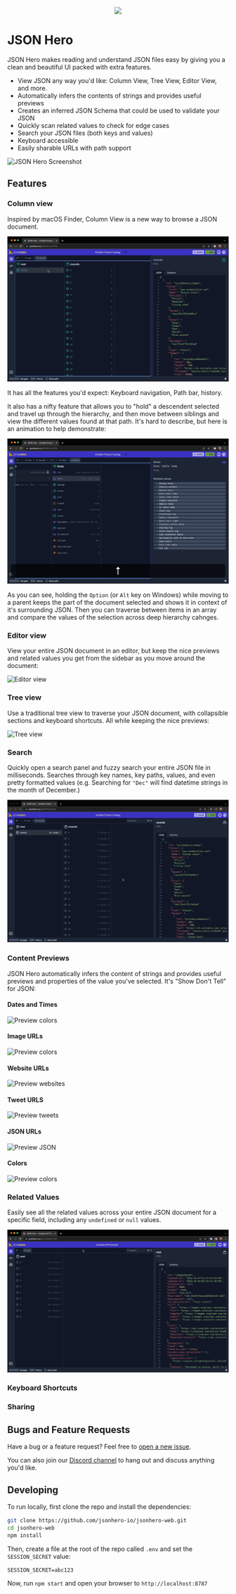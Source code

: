 <p align="center">
<img width="300" src="https://imagedelivery.net/3TbraffuDZ4aEf8KWOmI_w/8aaa6f22-d600-4f26-cda9-c9f040863400/public"/>
</p>

# JSON Hero

JSON Hero makes reading and understand JSON files easy by giving you a clean and beautiful UI packed with extra features.

- View JSON any way you'd like: Column View, Tree View, Editor View, and more.
- Automatically infers the contents of strings and provides useful previews
- Creates an inferred JSON Schema that could be used to validate your JSON
- Quickly scan related values to check for edge cases
- Search your JSON files (both keys and values)
- Keyboard accessible
- Easily sharable URLs with path support

![JSON Hero Screenshot](https://imagedelivery.net/3TbraffuDZ4aEf8KWOmI_w/0f5735b3-2421-470b-244c-7047fd77f700/public)

## Features

### Column view

Inspired by macOS Finder, Column View is a new way to browse a JSON document.

![JSON Hero Column View](https://raw.githubusercontent.com/jsonhero-io/documentation-hosting/main/images/features-columnview.gif)

It has all the features you'd expect: Keyboard navigation, Path bar, history.

It also has a nifty feature that allows you to "hold" a descendent selected and travel up through the hierarchy, and then move between siblings and view the different values found at that path. It's hard to describe, but here is an animation to help demonstrate:

![Column View - Traverse with Context](https://raw.githubusercontent.com/jsonhero-io/documentation-hosting/main/images/features-traversewithcontext.gif)

As you can see, holding the `Option` (or `Alt` key on Windows) while moving to a parent keeps the part of the document selected and shows it in context of it's surrounding JSON. Then you can traverse between items in an array and compare the values of the selection across deep hierarchy cahnges.

### Editor view

View your entire JSON document in an editor, but keep the nice previews and related values you get from the sidebar as you move around the document:

![Editor view](https://raw.githubusercontent.com/jsonhero-io/documentation-hosting/main/images/features-editorview.gif)

### Tree view

Use a traditional tree view to traverse your JSON document, with collapsible sections and keyboard shortcuts. All while keeping the nice previews:

![Tree view](https://raw.githubusercontent.com/jsonhero-io/documentation-hosting/main/images/features-treeview.gif)

### Search

Quickly open a search panel and fuzzy search your entire JSON file in milliseconds. Searches through key names, key paths, values, and even pretty formatted values (e.g. Searching for `"Dec"` will find datetime strings in the month of December.)

![Search](https://raw.githubusercontent.com/jsonhero-io/documentation-hosting/main/images/features-search.gif)

### Content Previews

JSON Hero automatically infers the content of strings and provides useful previews and properties of the value you've selected. It's "Show Don't Tell" for JSON:

#### Dates and Times

![Preview colors](https://imagedelivery.net/3TbraffuDZ4aEf8KWOmI_w/43f2c081-c09b-47db-cb10-8f15ee6a1a00/public)

#### Image URLs

![Preview colors](https://imagedelivery.net/3TbraffuDZ4aEf8KWOmI_w/8a743bd5-a065-4f7f-1262-585c39c10100/public)

#### Website URLs

![Preview websites](https://imagedelivery.net/3TbraffuDZ4aEf8KWOmI_w/cd7f2d28-2c8d-4b37-696d-e898937c3d00/public)

#### Tweet URLS

![Preview tweets](https://imagedelivery.net/3TbraffuDZ4aEf8KWOmI_w/8455e9d6-1d3e-451e-a032-f3259204ef00/public)

#### JSON URLs

![Preview JSON](https://imagedelivery.net/3TbraffuDZ4aEf8KWOmI_w/13743860-3d9c-4cac-dde9-881fba7eba00/public)

#### Colors

![Preview colors](https://imagedelivery.net/3TbraffuDZ4aEf8KWOmI_w/22e37599-c2bd-4abd-79f2-466241d17b00/public)

### Related Values

Easily see all the related values across your entire JSON document for a specific field, including any `undefined` or `null` values.

![Editor view](https://raw.githubusercontent.com/jsonhero-io/documentation-hosting/main/images/features-relatedvalues.gif)

<!-- TODO -->

### Keyboard Shortcuts

<!-- TODO -->

### Sharing

<!-- TODO -->

## Bugs and Feature Requests

Have a bug or a feature request? Feel free to [open a new issue](/issues).

You can also join our [Discord channel](https://discord.gg/ZQq6Had5nP) to hang out and discuss anything you'd like.

## Developing

To run locally, first clone the repo and install the dependencies:

```bash
git clone https://github.com/jsonhero-io/jsonhero-web.git
cd jsonhero-web
npm install
```

Then, create a file at the root of the repo called `.env` and set the `SESSION_SECRET` value:

```
SESSION_SECRET=abc123
```

Now, run `npm start` and open your browser to `http://localhost:8787`
